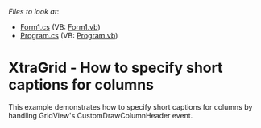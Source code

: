 <!-- default file list -->
*Files to look at*:

* [Form1.cs](./CS/WindowsFormsApplication42/Form1.cs) (VB: [Form1.vb](./VB/WindowsFormsApplication42/Form1.vb))
* [Program.cs](./CS/WindowsFormsApplication42/Program.cs) (VB: [Program.vb](./VB/WindowsFormsApplication42/Program.vb))
<!-- default file list end -->
# XtraGrid - How to specify short captions for columns


<p>This example demonstrates how to specify short captions for columns by handling GridView's CustomDrawColumnHeader event.</p>

<br/>


